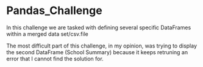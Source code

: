 # Pandas_Challenge
In this challenge we are tasked with defining several specific DataFrames within a merged data set/csv.file

The most difficult part of this challenge, in my opinion, was trying to display the second DataFrame (School Summary) because it keeps retruning an error that I cannot find the solution for. 
